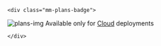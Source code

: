 ```{raw} html
<div class="mm-plans-badge">
```

![plans-img](/_static/images/badges/flag_icon.svg) Available only for [Cloud](https://mattermost.com/sign-up/) deployments

```{raw} html
</div>
```


